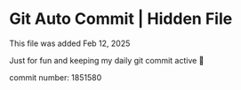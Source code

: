 # Git Auto Commit | Hidden File

This file was added Feb 12, 2025

Just for fun and keeping my daily git commit active 🤪

commit number: 1851580
